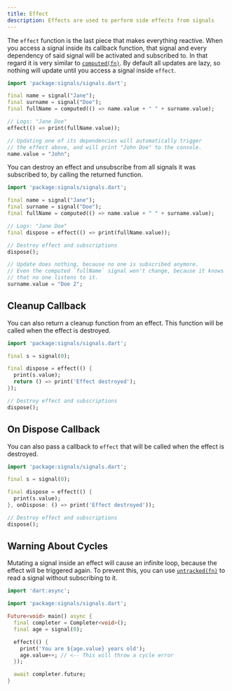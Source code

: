 ```yaml
---
title: Effect
description: Effects are used to perform side effects from signals
---
```


The `effect` function is the last piece that makes everything reactive. When you access a signal inside its callback function, that signal and every dependency of said signal will be activated and subscribed to. In that regard it is very similar to [`computed(fn)`](/dart/core/computed). By default all updates are lazy, so nothing will update until you access a signal inside `effect`.

```dart
import 'package:signals/signals.dart';

final name = signal("Jane");
final surname = signal("Doe");
final fullName = computed(() => name.value + " " + surname.value);

// Logs: "Jane Doe"
effect(() => print(fullName.value));

// Updating one of its dependencies will automatically trigger
// the effect above, and will print "John Doe" to the console.
name.value = "John";
```

You can destroy an effect and unsubscribe from all signals it was subscribed to, by calling the returned function.

```dart
import 'package:signals/signals.dart';

final name = signal("Jane");
final surname = signal("Doe");
final fullName = computed(() => name.value + " " + surname.value);

// Logs: "Jane Doe"
final dispose = effect(() => print(fullName.value));

// Destroy effect and subscriptions
dispose();

// Update does nothing, because no one is subscribed anymore.
// Even the computed `fullName` signal won't change, because it knows
// that no one listens to it.
surname.value = "Doe 2";
```

## Cleanup Callback

You can also return a cleanup function from an effect. This function will be called when the effect is destroyed.

```dart
import 'package:signals/signals.dart';

final s = signal(0);

final dispose = effect(() {
  print(s.value);
  return () => print('Effect destroyed');
});

// Destroy effect and subscriptions
dispose();
```

## On Dispose Callback

You can also pass a callback to `effect` that will be called when the effect is destroyed.

```dart
import 'package:signals/signals.dart';

final s = signal(0);

final dispose = effect(() {
  print(s.value);
}, onDispose: () => print('Effect destroyed'));

// Destroy effect and subscriptions
dispose();
```

## Warning About Cycles

Mutating a signal inside an effect will cause an infinite loop, because the effect will be triggered again. To prevent this, you can use [`untracked(fn)`](/dart/core/untracked) to read a signal without subscribing to it.

```dart
import 'dart:async';

import 'package:signals/signals.dart';

Future<void> main() async {
  final completer = Completer<void>();
  final age = signal(0);

  effect(() {
    print('You are ${age.value} years old');
    age.value++; // <-- This will throw a cycle error
  });

  await completer.future;
}
```
